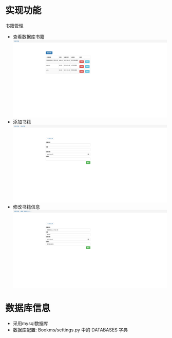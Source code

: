 # 实现功能

书籍管理

- 查看数据库书籍![查看数据库书籍](README.assets/网页捕获_22-9-2021_20368_127.0.0.1-2314398.jpeg)
- 添加书籍![添加书籍](README.assets/网页捕获_22-9-2021_203634_127.0.0.1.jpeg)
- 修改书籍信息![修改书籍信息](README.assets/网页捕获_22-9-2021_203625_127.0.0.1.jpeg)
# 数据库信息
- 采用mysql数据库
- 数据库配置: Bookms/settings.py 中的 DATABASES 字典